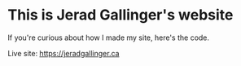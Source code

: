 # This is Jerad Gallinger's website

If you're curious about how I made my site, here's the code.

Live site: https://jeradgallinger.ca
